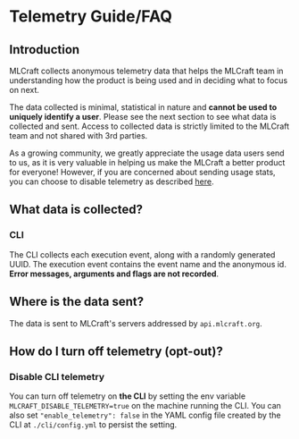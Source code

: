 # Telemetry Guide/FAQ

## Introduction

MLCraft collects anonymous telemetry data that helps the
MLCraft team in understanding how the product is being used and in deciding
what to focus on next.

The data collected is minimal, statistical in nature and 
**cannot be used to uniquely identify a user**. Please see the 
next section to see what data is collected and sent. Access to collected 
data is strictly limited to the MLCraft team and not shared with 3rd parties.

As a growing community, we greatly appreciate the usage data users
send to us, as it is very valuable in helping us make the MLCraft 
a better product for everyone! However, if you are concerned about 
sending usage stats, you can choose to disable telemetry as 
described [here](#disable-telemetry).

## What data is collected?

### CLI

The CLI collects each execution event, along with a randomly generated UUID.
The execution event contains the event name and the anonymous id. 
**Error messages, arguments and flags are not recorded**. 

## Where is the data sent?

The data is sent to MLCraft's servers addressed by ``api.mlcraft.org``.

## <a name="disable-telemetry">How do I turn off telemetry (opt-out)?</a>

### Disable CLI telemetry

You can turn off telemetry on **the CLI**
by setting the env variable ``MLCRAFT_DISABLE_TELEMETRY=true`` on the
machine running the CLI. You can also set ``"enable_telemetry": false`` in the
YAML config file created by the CLI at ``./cli/config.yml`` to persist the
setting.
